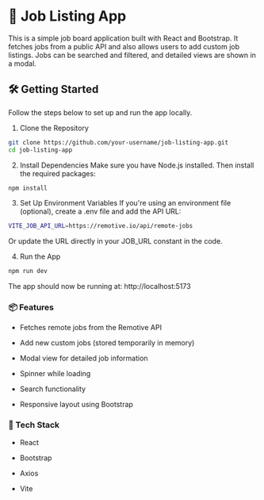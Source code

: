 # 💼 Job Listing App
This is a simple job board application built with React and Bootstrap. It fetches jobs from a public API and also allows users to add custom job listings. Jobs can be searched and filtered, and detailed views are shown in a modal.

## 🛠️ Getting Started

Follow the steps below to set up and run the app locally.

1. Clone the Repository

```bash
git clone https://github.com/your-username/job-listing-app.git
cd job-listing-app
```

2. Install Dependencies
Make sure you have Node.js installed. Then install the required packages:

```bash
npm install
```

3. Set Up Environment Variables
If you're using an environment file (optional), create a .env file and add the API URL:

```bash
VITE_JOB_API_URL=https://remotive.io/api/remote-jobs
```
Or update the URL directly in your JOB_URL constant in the code.

4. Run the App

```bash
npm run dev
```
The app should now be running at: http://localhost:5173

### 📦 Features
- Fetches remote jobs from the Remotive API

- Add new custom jobs (stored temporarily in memory)

- Modal view for detailed job information

- Spinner while loading

- Search functionality

- Responsive layout using Bootstrap

### 🔧 Tech Stack
- React

- Bootstrap

- Axios

- Vite